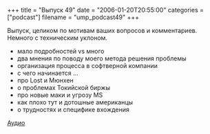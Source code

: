 +++
title = "Выпуск 49"
date = "2006-01-20T20:55:00"
categories = ["podcast"]
filename = "ump_podcast49"
+++


Выпуск, целиком по мотивам ваших вопросов и комментариев. Немного с техническим уклоном.

- мало подробностей vs много
- два мнения по поводу моего метода решения проблемы
- организация процесса в софтверной компании
- с чего начинается ...
- про Lost и Мюнхен
- о проблемах Токийской биржы
- про новые маки и угрозу MS
- как плохо тут и дотошные американцы
- о трудностях и специфике вхождения

[Аудио](https://podcast.umputun.com/media/ump_podcast49.mp3)
<audio src="https://podcast.umputun.com/media/ump_podcast49.mp3" preload="none">